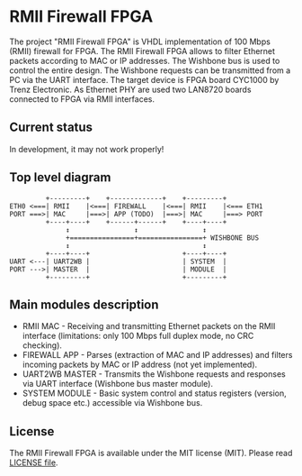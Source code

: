 # RMII Firewall FPGA
The project "RMII Firewall FPGA" is VHDL implementation of 100 Mbps (RMII) firewall for FPGA. The RMII Firewall FPGA allows to filter Ethernet packets according to MAC or IP addresses. The Wishbone bus is used to control the entire design. The Wishbone requests can be transmitted from a PC via the UART interface. The target device is FPGA board CYC1000 by Trenz Electronic. As Ethernet PHY are used two LAN8720 boards connected to FPGA via RMII interfaces.

## Current status
In development, it may not work properly!

## Top level diagram
```
         +---------+    +-------------+    +---------+
ETH0 <===| RMII    |<===| FIREWALL    |<===| RMII    |<=== ETH1
PORT ===>| MAC     |===>| APP (TODO)  |===>| MAC     |===> PORT
         +----+----+    +------+------+    +----+----+
              ↕                ↕                ↕
              +================+================+ WISHBONE BUS
              ↕                                 ↕
         +----+----+                       +----+----+
UART <---| UART2WB |                       | SYSTEM  |
PORT --->| MASTER  |                       | MODULE  |
         +---------+                       +---------+
```
## Main modules description

* RMII MAC - Receiving and transmitting Ethernet packets on the RMII interface (limitations: only 100 Mbps full duplex mode, no CRC checking).
* FIREWALL APP - Parses (extraction of MAC and IP addresses) and filters incoming packets by MAC or IP address (not yet implemented).
* UART2WB MASTER - Transmits the Wishbone requests and responses via UART interface (Wishbone bus master module).
* SYSTEM MODULE - Basic system control and status registers (version, debug space etc.) accessible via Wishbone bus.

## License
The RMII Firewall FPGA is available under the MIT license (MIT). Please read [LICENSE file](LICENSE).